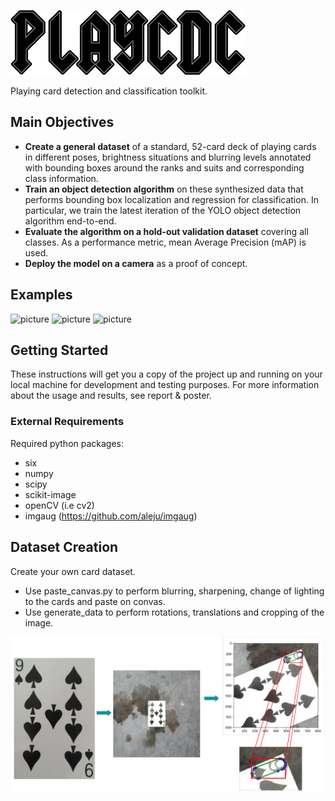 ![picture](poster/figures/playcdc.png)

Playing card detection and classification toolkit.

## Main Objectives

- **Create a general dataset** of a standard, 52-card deck of playing cards  in different poses, brightness situations and blurring levels annotated with bounding boxes around the ranks and suits and corresponding class information.
- **Train an object detection algorithm** on these synthesized data that performs bounding box localization and regression for classification. In particular, we train  the latest iteration of the YOLO object detection algorithm end-to-end.
- **Evaluate the algorithm on a hold-out validation dataset** covering all classes. As a performance metric, mean Average Precision (mAP) is used.
- **Deploy the model on a camera** as a proof of concept.

## Examples
![picture](report/figures/success2.jpg)
![picture](report/figures/predictions.jpg)
![picture](report/figures/success3.jpg)



## Getting Started

These instructions will get you a copy of the project up and running on your local machine for development and testing purposes. 
For more information about the usage and results, see report & poster.

### External Requirements 
Required python packages:
- six
- numpy
- scipy
- scikit-image
- openCV (i.e cv2)
- imgaug (https://github.com/aleju/imgaug)

## Dataset Creation

Create your own card dataset.
- Use paste_canvas.py to perform blurring, sharpening, change of lighting to
  the cards and paste on convas.
- Use generate_data to perform rotations, translations and cropping of the
  image.

![picture](poster/figures/data_creation.jpg)


